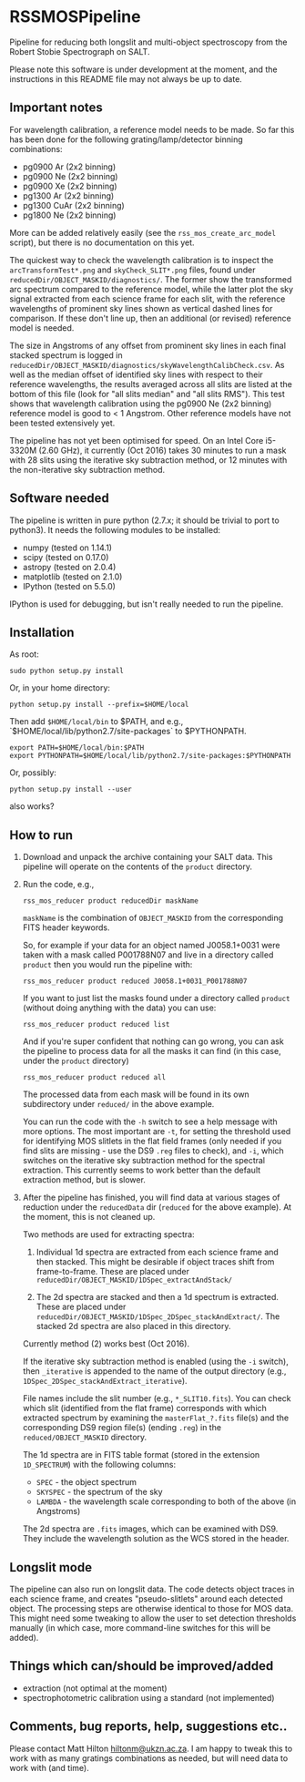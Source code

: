 # RSSMOSPipeline
Pipeline for reducing both longslit and multi-object spectroscopy from the Robert Stobie Spectrograph
on SALT.

Please note this software is under development at the moment, and the instructions in this 
README file may not always be up to date.

## Important notes
For wavelength calibration, a reference model needs to be made. So far this has been done for
the following grating/lamp/detector binning combinations:

* pg0900 Ar (2x2 binning)
* pg0900 Ne (2x2 binning)
* pg0900 Xe (2x2 binning)
* pg1300 Ar (2x2 binning)
* pg1300 CuAr (2x2 binning)
* pg1800 Ne (2x2 binning)

More can be added relatively easily (see the `rss_mos_create_arc_model` script), but there is
no documentation on this yet.

The quickest way to check the wavelength calibration is to inspect the `arcTransformTest*.png` and 
`skyCheck_SLIT*.png` files, found under `reducedDir/OBJECT_MASKID/diagnostics/`. The former show the
transformed arc spectrum compared to the reference model, while the latter plot the sky signal extracted from each science frame for each slit, with the reference wavelengths of prominent sky lines shown as vertical dashed lines for comparison. If these don't line up, then an additional (or revised) reference model is needed. 

The size in Angstroms of any offset from prominent sky lines in each final stacked spectrum is logged in 
`reducedDir/OBJECT_MASKID/diagnostics/skyWavelengthCalibCheck.csv`. As well as the median offset
of identified sky lines with respect to their reference wavelengths, the results averaged across all
slits are listed at the bottom of this file (look for "all slits median" and "all slits RMS"). This 
test shows that wavelength calibration using the pg0900 Ne (2x2 binning) reference model is good to 
< 1 Angstrom. Other reference models have not been tested extensively yet.

The pipeline has not yet been optimised for speed. On an Intel Core i5-3320M (2.60 GHz), it currently 
(Oct 2016) takes 30 minutes to run a mask with 28 slits using the iterative sky subtraction method,
or 12 minutes with the non-iterative sky subtraction method.

## Software needed

The pipeline is written in pure python (2.7.x; it should be trivial to port to python3). 
It needs the following modules to be installed:

* numpy (tested on 1.14.1)
* scipy (tested on 0.17.0)
* astropy (tested on 2.0.4)
* matplotlib (tested on 2.1.0)
* IPython (tested on 5.5.0)

IPython is used for debugging, but isn't really needed to run the pipeline.

## Installation

As root:
    
```
sudo python setup.py install
```

Or, in your home directory:
    
```
python setup.py install --prefix=$HOME/local
```

Then add `$HOME/local/bin` to $PATH, and e.g., `$HOME/local/lib/python2.7/site-packages` to $PYTHONPATH.

```
export PATH=$HOME/local/bin:$PATH    
export PYTHONPATH=$HOME/local/lib/python2.7/site-packages:$PYTHONPATH
```

Or, possibly:

```
python setup.py install --user
```

also works?

## How to run

1. Download and unpack the archive containing your SALT data. This pipeline will operate on the
   contents of the `product` directory.

2.  Run the code, e.g.,

    ```
    rss_mos_reducer product reducedDir maskName
    ```

    `maskName` is the combination of `OBJECT_MASKID` from the corresponding FITS header keywords.
    
    So, for example if your data for an object named J0058.1+0031 were taken with a mask called 
    P001788N07 and live in a directory called `product` then you would run the pipeline with:

    ```
    rss_mos_reducer product reduced J0058.1+0031_P001788N07
    ```
    
    If you want to just list the masks found under a directory called `product` (without doing anything
    with the data) you can use:
    
    ```
    rss_mos_reducer product reduced list
    ```
    
    And if you're super confident that nothing can go wrong, you can ask the pipeline to process
    data for all the masks it can find (in this case, under the `product` directory)
    
    ```
    rss_mos_reducer product reduced all
    ```
    
    The processed data from each mask will be found in its own subdirectory under `reduced/` in the above
    example.
    
    You can run the code with the `-h` switch to see a help message with more options. The most 
    important are `-t`, for setting the threshold used for identifying MOS slitlets in the flat
    field frames (only needed if you find slits are missing - use the DS9 `.reg` files to check), 
    and `-i`, which switches on the iterative sky subtraction method for the spectral extraction.
    This currently seems to work better than the default extraction method, but is slower.

4.  After the pipeline has finished, you will find data at various stages of reduction under the `reducedData` 
    dir (`reduced` for the above example). At the moment, this is not cleaned up.

    Two methods are used for extracting spectra:
    
    1.  Individual 1d spectra are extracted from each science frame and then stacked. This might be 
        desirable if object traces shift from frame-to-frame. These are placed under 
        `reducedDir/OBJECT_MASKID/1DSpec_extractAndStack/`
        
    2.  The 2d spectra are stacked and then a 1d spectrum is extracted. These are placed under 
        `reducedDir/OBJECT_MASKID/1DSpec_2DSpec_stackAndExtract/`. The stacked 2d spectra are also 
        placed in this directory.
        
    Currently method (2) works best (Oct 2016).
    
    If the iterative sky subtraction method is enabled (using the `-i` switch), then 
    `_iterative` is appended to the name of the output directory 
    (e.g., `1DSpec_2DSpec_stackAndExtract_iterative`).
    
    File names include the slit number (e.g., `*_SLIT10.fits`). You can check which slit (identified 
    from the flat frame) corresponds with which extracted spectrum by examining the 
    `masterFlat_?.fits` file(s) and the corresponding DS9 region file(s) (ending `.reg`) in the `reduced/OBJECT_MASKID` directory.

    The 1d spectra are in FITS table format (stored in the extension `1D_SPECTRUM`) with the following 
    columns:

    * `SPEC` 		- the object spectrum
    * `SKYSPEC` 	- the spectrum of the sky
    * `LAMBDA`	- the wavelength scale corresponding to both of the above (in Angstroms)
    
    The 2d spectra are `.fits` images, which can be examined with DS9. They include the wavelength
    solution as the WCS stored in the header.

## Longslit mode
The pipeline can also run on longslit data. The code detects object traces in each science frame,
and creates "pseudo-slitlets" around each detected object. The processing steps are otherwise identical to those
for MOS data. This might need some tweaking to allow the user to set detection thresholds manually (in which
case, more command-line switches for this will be added).

## Things which can/should be improved/added
* extraction (not optimal at the moment)
* spectrophotometric calibration using a standard (not implemented)

## Comments, bug reports, help, suggestions etc..
Please contact Matt Hilton <hiltonm@ukzn.ac.za>. I am happy to tweak this to work with as many
gratings combinations as needed, but will need data to work with (and time).

